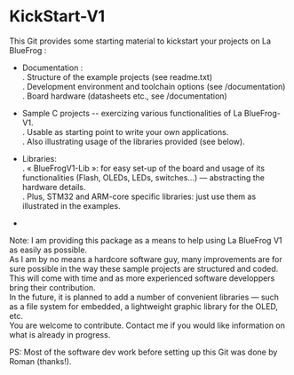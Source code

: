 KickStart-V1
============

This Git provides some starting material to kickstart your projects on La BlueFrog :

- Documentation : <br>
  . Structure of the example projects (see readme.txt)<br>
  . Development environment and toolchain options (see /documentation)<br>
  . Board hardware (datasheets etc., see /documentation) <br>

- Sample C projects  -- exercizing various functionalities of La BlueFrog-V1.<br>
  . Usable as starting point to write your own applications.<br>
  . Also illustrating usage of the libraries provided (see below).<br>

- Libraries:<br>
  . « BlueFrogV1-Lib »: for easy set-up of the board and usage of its functionalities (Flash, OLEDs, LEDs, switches…) — abstracting the hardware details.<br>
  . Plus, STM32 and ARM-core specific libraries: just use them as illustrated in the examples.<br>

-
Note:
I am providing this package as a means to help using La BlueFrog V1 as easily as possible. <br>
As I am by no means a hardcore software guy, many improvements are for sure possible in the way these sample projects are structured and coded. This will come with time and as more experienced software developpers bring their contribution. <br>
In the future, it is planned to add a number of convenient libraries — such as a file system for embedded, a lightweight graphic library for the OLED, etc. <br>
You are welcome to contribute. Contact me if you would like information on what is already in progress.<br>

PS: Most of the software dev work before setting up this Git was done by Roman (thanks!).
